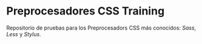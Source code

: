 # Preprocesadores CSS Training

Repositorio de pruebas para los Preprocesadors CSS más conocidos: _Sass_, _Less_ y _Stylus_.